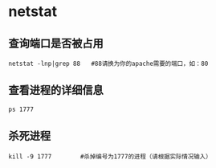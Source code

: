 # netstat

## 查询端口是否被占用

```
netstat -lnp|grep 88   #88请换为你的apache需要的端口，如：80
```

## 查看进程的详细信息


```
ps 1777
```

## 杀死进程


```
kill -9 1777        #杀掉编号为1777的进程（请根据实际情况输入）
```